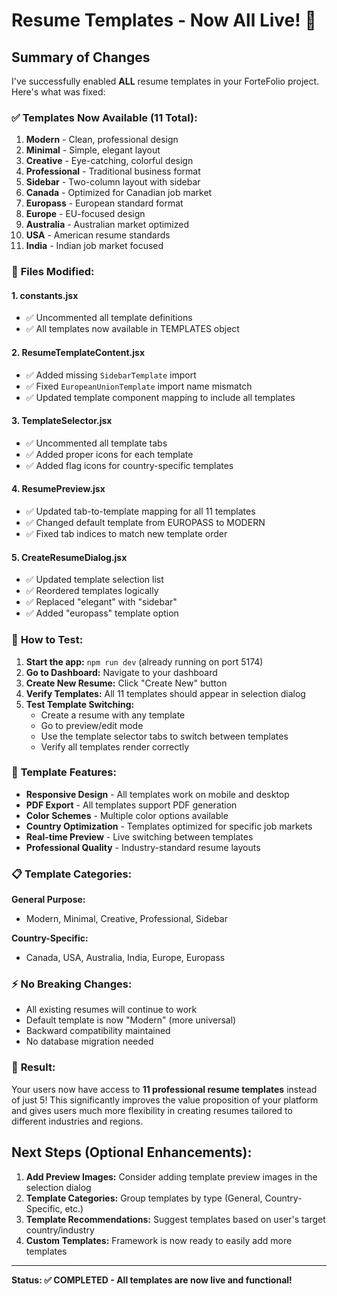 # Resume Templates - Now All Live! 🎨

## Summary of Changes

I've successfully enabled **ALL** resume templates in your ForteFolio project. Here's what was fixed:

### ✅ **Templates Now Available (11 Total):**

1. **Modern** - Clean, professional design
2. **Minimal** - Simple, elegant layout  
3. **Creative** - Eye-catching, colorful design
4. **Professional** - Traditional business format
5. **Sidebar** - Two-column layout with sidebar
6. **Canada** - Optimized for Canadian job market
7. **Europass** - European standard format
8. **Europe** - EU-focused design
9. **Australia** - Australian market optimized
10. **USA** - American resume standards
11. **India** - Indian job market focused

### 🔧 **Files Modified:**

#### 1. **constants.jsx** 
- ✅ Uncommented all template definitions
- ✅ All templates now available in TEMPLATES object

#### 2. **ResumeTemplateContent.jsx**
- ✅ Added missing `SidebarTemplate` import
- ✅ Fixed `EuropeanUnionTemplate` import name mismatch
- ✅ Updated template component mapping to include all templates

#### 3. **TemplateSelector.jsx**
- ✅ Uncommented all template tabs
- ✅ Added proper icons for each template
- ✅ Added flag icons for country-specific templates

#### 4. **ResumePreview.jsx**
- ✅ Updated tab-to-template mapping for all 11 templates
- ✅ Changed default template from EUROPASS to MODERN
- ✅ Fixed tab indices to match new template order

#### 5. **CreateResumeDialog.jsx**
- ✅ Updated template selection list
- ✅ Reordered templates logically
- ✅ Replaced "elegant" with "sidebar"
- ✅ Added "europass" template option

### 🎯 **How to Test:**

1. **Start the app:** `npm run dev` (already running on port 5174)
2. **Go to Dashboard:** Navigate to your dashboard
3. **Create New Resume:** Click "Create New" button
4. **Verify Templates:** All 11 templates should appear in selection dialog
5. **Test Template Switching:** 
   - Create a resume with any template
   - Go to preview/edit mode
   - Use the template selector tabs to switch between templates
   - Verify all templates render correctly

### 🚀 **Template Features:**

- **Responsive Design** - All templates work on mobile and desktop
- **PDF Export** - All templates support PDF generation
- **Color Schemes** - Multiple color options available
- **Country Optimization** - Templates optimized for specific job markets
- **Real-time Preview** - Live switching between templates
- **Professional Quality** - Industry-standard resume layouts

### 📋 **Template Categories:**

**General Purpose:**
- Modern, Minimal, Creative, Professional, Sidebar

**Country-Specific:**
- Canada, USA, Australia, India, Europe, Europass

### ⚡ **No Breaking Changes:**
- All existing resumes will continue to work
- Default template is now "Modern" (more universal)
- Backward compatibility maintained
- No database migration needed

### 🎉 **Result:**
Your users now have access to **11 professional resume templates** instead of just 5! This significantly improves the value proposition of your platform and gives users much more flexibility in creating resumes tailored to different industries and regions.

## Next Steps (Optional Enhancements):

1. **Add Preview Images:** Consider adding template preview images in the selection dialog
2. **Template Categories:** Group templates by type (General, Country-Specific, etc.)
3. **Template Recommendations:** Suggest templates based on user's target country/industry
4. **Custom Templates:** Framework is now ready to easily add more templates

---
**Status: ✅ COMPLETED - All templates are now live and functional!**